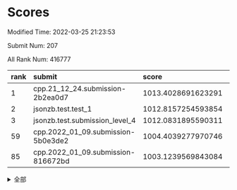 # Scores

Modified Time: 2022-03-25 21:23:53

Submit Num: 207

All Rank Num: 416777

| rank |               submit               |       score        |       sigma        | pk_num |
| :--- | :--------------------------------- | :----------------- | :----------------- | :----- |
| 1    | cpp.21_12_24.submission-2b2ea0d7   | 1013.4028691623291 | 0.81139405083004   | 8056   |
| 2    | jsonzb.test.test_1                 | 1012.8157254593854 | 0.8004325473978721 | 8055   |
| 3    | jsonzb.test.submission_level_4     | 1012.0831895590311 | 0.7703615998432144 | 8053   |
| 59   | cpp.2022_01_09.submission-5b0e3de2 | 1004.4039277970746 | 0.7136387929971353 | 8055   |
| 85   | cpp.2022_01_09.submission-816672bd | 1003.1239569843084 | 0.7129916539361325 | 8055   |


<details>
<summary>全部</summary>

| rank |                 submit                 |       score        |       sigma        | pk_num |
| :--- | :------------------------------------- | :----------------- | :----------------- | :----- |
| 1    | cpp.21_12_24.submission-2b2ea0d7       | 1013.4028691623291 | 0.81139405083004   | 8056   |
| 2    | jsonzb.test.test_1                     | 1012.8157254593854 | 0.8004325473978721 | 8055   |
| 3    | jsonzb.test.submission_level_4         | 1012.0831895590311 | 0.7703615998432144 | 8053   |
| 4    | gobigger.level_3.submission_level_3_44 | 1011.5766069347148 | 0.7714954977213175 | 8053   |
| 5    | gobigger.level_3.submission_level_3_25 | 1011.5761953198415 | 0.7787936949527862 | 8055   |
| 6    | gobigger.level_3.submission_level_3_3  | 1011.5287961818292 | 0.7921640179772879 | 8052   |
| 7    | gobigger.level_3.submission_level_3_26 | 1011.2259357456668 | 0.7828863085343648 | 8052   |
| 8    | gobigger.level_3.submission_level_3_1  | 1010.9961747439545 | 0.7761439112252567 | 8051   |
| 9    | gobigger.level_3.submission_level_3_42 | 1010.8051970564471 | 0.7666454203356204 | 8056   |
| 10   | gobigger.level_3.submission_level_3_22 | 1010.7965934470051 | 0.7844892973616374 | 8051   |
| 11   | gobigger.level_3.submission_level_3_11 | 1010.7719796363383 | 0.7741313570314284 | 8051   |
| 12   | gobigger.level_3.submission_level_3_35 | 1010.7644880454952 | 0.7589557734214925 | 8050   |
| 13   | gobigger.level_3.submission_level_3_30 | 1010.7462243428433 | 0.7797175269236949 | 8058   |
| 14   | gobigger.level_3.submission_level_3_8  | 1010.6741471323119 | 0.7510280279762198 | 8057   |
| 15   | gobigger.level_3.submission_level_3_6  | 1010.5892005585551 | 0.7764571462068758 | 8051   |
| 16   | gobigger.level_3.submission_level_3_27 | 1010.5450226457613 | 0.7497935200186154 | 8055   |
| 17   | gobigger.level_3.submission_level_3_14 | 1010.5314842259464 | 0.7445636750164705 | 8054   |
| 18   | gobigger.level_3.submission_level_3_32 | 1010.4734137312521 | 0.7885834923831487 | 8054   |
| 19   | gobigger.level_3.submission_level_3_41 | 1010.4711669415186 | 0.7936982613737875 | 8052   |
| 20   | gobigger.level_3.submission_level_3_19 | 1010.444075161651  | 0.7816278695087435 | 8059   |
| 21   | gobigger.level_3.submission_level_3_15 | 1010.418739171101  | 0.7663526291262324 | 8054   |
| 22   | gobigger.level_3.submission_level_3_40 | 1010.3243989222747 | 0.7545839084707191 | 8052   |
| 23   | gobigger.level_3.submission_level_3_43 | 1010.2445539879102 | 0.7676024738323032 | 8049   |
| 24   | gobigger.level_3.submission_level_3_37 | 1010.2074686960774 | 0.7567897053845607 | 8055   |
| 25   | gobigger.level_3.submission_level_3_28 | 1010.1926569480831 | 0.7913170975178992 | 8056   |
| 26   | gobigger.level_3.submission_level_3_10 | 1010.1549169277666 | 0.7553131738555855 | 8058   |
| 27   | gobigger.level_3.submission_level_3_49 | 1010.1510798656591 | 0.7557141980810556 | 8054   |
| 28   | gobigger.level_3.submission_level_3_13 | 1010.0721610823945 | 0.7598031407789193 | 8055   |
| 29   | gobigger.level_3.submission_level_3_17 | 1010.055043588972  | 0.7673625601739034 | 8047   |
| 30   | gobigger.level_3.submission_level_3_29 | 1010.0076022552863 | 0.7684945889877048 | 8051   |
| 31   | gobigger.level_3.submission_level_3_45 | 1010.0002158280644 | 0.7489924466423078 | 8057   |
| 32   | gobigger.level_3.submission_level_3_46 | 1009.9352774778187 | 0.764000755149366  | 8056   |
| 33   | gobigger.level_3.submission_level_3_23 | 1009.8509178671342 | 0.7553819734649073 | 8051   |
| 34   | gobigger.level_3.submission_level_3_33 | 1009.7831065225055 | 0.7548615139313838 | 8054   |
| 35   | gobigger.level_3.submission_level_3_16 | 1009.735199477382  | 0.7574102765269813 | 8054   |
| 36   | gobigger.level_3.submission_level_3_9  | 1009.7198615848977 | 0.738853890014472  | 8053   |
| 37   | gobigger.level_3.submission_level_3_2  | 1009.715810599562  | 0.7419923178358406 | 8053   |
| 38   | gobigger.level_3.submission_level_3_7  | 1009.6592209203624 | 0.7589798849280399 | 8052   |
| 39   | gobigger.level_3.submission_level_3_24 | 1009.6103121837159 | 0.7269182752905207 | 8054   |
| 40   | gobigger.level_3.submission_level_3_48 | 1009.4371069912924 | 0.7299669363747745 | 8058   |
| 41   | gobigger.level_3.submission_level_3_5  | 1009.4091475069725 | 0.7385434383214962 | 8055   |
| 42   | gobigger.level_3.submission_level_3_4  | 1009.3311373489802 | 0.7323621050376689 | 8053   |
| 43   | gobigger.level_3.submission_level_3_0  | 1009.2114854865438 | 0.7663959651201017 | 8057   |
| 44   | gobigger.level_3.submission_level_3_31 | 1009.1167867417353 | 0.7430984553862187 | 8051   |
| 45   | gobigger.level_3.submission_level_3_20 | 1009.0487196493285 | 0.7458320027969401 | 8055   |
| 46   | gobigger.level_3.submission_level_3_34 | 1009.0408144496702 | 0.7392742790138713 | 8055   |
| 47   | gobigger.level_3.submission_level_3_47 | 1008.9571070471928 | 0.762566608009983  | 8055   |
| 48   | gobigger.level_3.submission_level_3_21 | 1008.8824398498999 | 0.7696577792401247 | 8056   |
| 49   | gobigger.level_3.submission_level_3_12 | 1008.8628747716489 | 0.7509278605492491 | 8054   |
| 50   | gobigger.level_3.submission_level_3_38 | 1008.6952744725331 | 0.7392476758164462 | 8057   |
| 51   | gobigger.level_3.submission_level_3_39 | 1008.5213881655653 | 0.73956091173428   | 8053   |
| 52   | gobigger.level_3.submission_level_3_18 | 1008.3938095739722 | 0.7809734451074605 | 8056   |
| 53   | gobigger.level_3.submission_level_3_36 | 1007.9797122391442 | 0.7396720908217065 | 8050   |
| 54   | gobigger.level_1.submission_level_1_22 | 1004.9089001941747 | 0.706068541153392  | 8054   |
| 55   | gobigger.level_1.submission_level_1_28 | 1004.622991666734  | 0.7123450388529389 | 8050   |
| 56   | gobigger.level_1.submission_level_1_24 | 1004.5277034447926 | 0.7214403129749282 | 8056   |
| 57   | gobigger.level_1.submission_level_1_34 | 1004.4166936881345 | 0.7228076570932228 | 8055   |
| 58   | gobigger.level_1.submission_level_1_13 | 1004.4123817916369 | 0.6968537714045537 | 8057   |
| 59   | cpp.2022_01_09.submission-5b0e3de2     | 1004.4039277970746 | 0.7136387929971353 | 8055   |
| 60   | gobigger.level_1.submission_level_1_33 | 1004.2102581723556 | 0.7136668944288473 | 8052   |
| 61   | gobigger.level_1.submission_level_1_48 | 1004.1150527616693 | 0.7267850953747813 | 8050   |
| 62   | gobigger.level_1.submission_level_1_5  | 1004.0723822269246 | 0.7121471646366049 | 8054   |
| 63   | gobigger.level_1.submission_level_1_45 | 1004.0484475764404 | 0.7251394209889278 | 8060   |
| 64   | gobigger.level_1.submission_level_1_6  | 1003.9937841051793 | 0.7133549452799319 | 8051   |
| 65   | gobigger.level_1.submission_level_1_26 | 1003.8993328229884 | 0.7130046001195751 | 8053   |
| 66   | gobigger.level_1.submission_level_1_27 | 1003.8630875308361 | 0.7196999065114776 | 8050   |
| 67   | gobigger.level_1.submission_level_1_36 | 1003.8239130281323 | 0.7112973462185189 | 8059   |
| 68   | gobigger.level_1.submission_level_1_46 | 1003.7879411284947 | 0.7272907771689201 | 8054   |
| 69   | gobigger.level_1.submission_level_1_18 | 1003.7200495599574 | 0.7126580140497227 | 8054   |
| 70   | gobigger.level_1.submission_level_1_16 | 1003.7154648939943 | 0.7143502907432471 | 8057   |
| 71   | gobigger.level_1.submission_level_1_47 | 1003.5886467646935 | 0.7170174636709562 | 8056   |
| 72   | gobigger.level_1.submission_level_1_15 | 1003.5193188419594 | 0.7198666917407418 | 8056   |
| 73   | gobigger.level_1.submission_level_1_2  | 1003.4745094259276 | 0.707377786189904  | 8050   |
| 74   | gobigger.level_1.submission_level_1_21 | 1003.4071622761894 | 0.7156756526236077 | 8049   |
| 75   | gobigger.level_1.submission_level_1_12 | 1003.3604802643778 | 0.7221343755635278 | 8056   |
| 76   | gobigger.level_1.submission_level_1_30 | 1003.3473406555663 | 0.7366989265098249 | 8053   |
| 77   | gobigger.level_1.submission_level_1_20 | 1003.3296174957126 | 0.728533525754899  | 8057   |
| 78   | gobigger.level_1.submission_level_1_11 | 1003.329438648944  | 0.7267847377041723 | 8052   |
| 79   | gobigger.level_1.submission_level_1_4  | 1003.3061827149188 | 0.7101011985060073 | 8053   |
| 80   | gobigger.level_1.submission_level_1_38 | 1003.2510421753072 | 0.7088550894070197 | 8046   |
| 81   | gobigger.level_1.submission_level_1_37 | 1003.2499377841347 | 0.7161472485603068 | 8051   |
| 82   | gobigger.level_1.submission_level_1_41 | 1003.236053280284  | 0.7155370003182254 | 8053   |
| 83   | gobigger.level_1.submission_level_1_19 | 1003.1760376383555 | 0.7147753245934664 | 8060   |
| 84   | gobigger.level_1.submission_level_1_17 | 1003.1396203505292 | 0.706395210387036  | 8051   |
| 85   | cpp.2022_01_09.submission-816672bd     | 1003.1239569843084 | 0.7129916539361325 | 8055   |
| 86   | gobigger.level_1.submission_level_1_14 | 1003.1080929786197 | 0.7125408020184129 | 8060   |
| 87   | gobigger.level_1.submission_level_1_23 | 1003.0989825329872 | 0.7074374269752943 | 8056   |
| 88   | gobigger.level_1.submission_level_1_49 | 1003.0478011016859 | 0.7221651376014302 | 8052   |
| 89   | gobigger.level_1.submission_level_1_10 | 1002.9890704731881 | 0.7165146156792837 | 8051   |
| 90   | gobigger.level_1.submission_level_1_29 | 1002.9824360897006 | 0.7116786577152547 | 8053   |
| 91   | gobigger.level_1.submission_level_1_3  | 1002.9712723874454 | 0.7106509302292578 | 8055   |
| 92   | gobigger.level_1.submission_level_1_35 | 1002.882908640403  | 0.7126750203995813 | 8055   |
| 93   | gobigger.level_1.submission_level_1_25 | 1002.8760095304602 | 0.7128184198999684 | 8051   |
| 94   | gobigger.level_1.submission_level_1_31 | 1002.848935706388  | 0.7140139187213386 | 8046   |
| 95   | gobigger.level_1.submission_level_1_0  | 1002.8461686589337 | 0.7061105231237862 | 8059   |
| 96   | gobigger.level_1.submission_level_1_42 | 1002.8433914314127 | 0.728005553739547  | 8053   |
| 97   | gobigger.level_1.submission_level_1_43 | 1002.7094471944928 | 0.7134644140393855 | 8058   |
| 98   | gobigger.level_1.submission_level_1_32 | 1002.6742317541101 | 0.7057597218499891 | 8055   |
| 99   | gobigger.level_1.submission_level_1_1  | 1002.6586477864487 | 0.72329794117698   | 8053   |
| 100  | gobigger.level_1.submission_level_1_40 | 1002.6345232188727 | 0.7188344202831463 | 8051   |
| 101  | gobigger.level_1.submission_level_1_9  | 1002.5945946824654 | 0.7113229376744599 | 8055   |
| 102  | gobigger.level_1.submission_level_1_44 | 1002.4424811060896 | 0.7132883769311194 | 8053   |
| 103  | gobigger.level_1.submission_level_1_7  | 1002.3960414534988 | 0.7139106846643454 | 8054   |
| 104  | gobigger.level_1.submission_level_1_39 | 1002.2970898544594 | 0.7166390000071677 | 8056   |
| 105  | gobigger.level_1.submission_level_1_8  | 1001.9725481457809 | 0.7111884486188761 | 8054   |
| 106  | gobigger.random.submission_random_27   | 997.5071393778582  | 0.7041829601438534 | 8053   |
| 107  | gobigger.random.submission_random_18   | 997.4876506242603  | 0.7145231646253482 | 8056   |
| 108  | gobigger.random.submission_random_2    | 997.1124474444689  | 0.6960423842630566 | 8056   |
| 109  | gobigger.random.submission_random_12   | 997.0501636959283  | 0.7140126584187466 | 8049   |
| 110  | gobigger.random.submission_random_47   | 997.0233074125257  | 0.7081570941792003 | 8051   |
| 111  | gobigger.random.submission_random_28   | 996.8637818658149  | 0.7126705305042712 | 8048   |
| 112  | gobigger.random.submission_random_24   | 996.8512198966555  | 0.7029314960116853 | 8055   |
| 113  | gobigger.random.submission_random_9    | 996.8447142084409  | 0.7091110081951306 | 8053   |
| 114  | gobigger.random.submission_random_42   | 996.6983164834373  | 0.704396416507857  | 8054   |
| 115  | gobigger.random.submission_random_14   | 996.6969217220256  | 0.7070229587591447 | 8053   |
| 116  | gobigger.random.submission_random_46   | 996.675734405817   | 0.703654922081314  | 8044   |
| 117  | gobigger.random.submission_random_20   | 996.6355364137004  | 0.705566897599973  | 8052   |
| 118  | gobigger.random.submission_random_3    | 996.4890389408048  | 0.712973287240877  | 8059   |
| 119  | gobigger.random.submission_random_22   | 996.4570277797202  | 0.7029713079666066 | 8043   |
| 120  | gobigger.random.submission_random_5    | 996.4447161362533  | 0.7055005998540286 | 8055   |
| 121  | gobigger.random.submission_random_17   | 996.4397361558522  | 0.716270896095361  | 8054   |
| 122  | gobigger.random.submission_random_41   | 996.3489652987736  | 0.7051645485162834 | 8054   |
| 123  | gobigger.random.submission_random_31   | 996.341257754139   | 0.7063957168826795 | 8052   |
| 124  | gobigger.random.submission_random_4    | 996.2416601962015  | 0.7180862376959413 | 8051   |
| 125  | gobigger.random.submission_random_10   | 996.218471250139   | 0.7131422871842666 | 8050   |
| 126  | gobigger.random.submission_random_30   | 996.1451110087307  | 0.7112918196701844 | 8049   |
| 127  | gobigger.random.submission_random_44   | 996.1077403614989  | 0.7267024669782495 | 8057   |
| 128  | gobigger.random.submission_random_26   | 996.0379484019672  | 0.7142403815851749 | 8053   |
| 129  | gobigger.random.submission_random_48   | 996.0327242357941  | 0.708327943266337  | 8053   |
| 130  | gobigger.random.submission_random_39   | 995.9816504943661  | 0.7064846543998468 | 8056   |
| 131  | gobigger.random.submission_random_29   | 995.8494668607727  | 0.7109147720151776 | 8054   |
| 132  | gobigger.random.submission_random_33   | 995.8471059110483  | 0.7163729612681687 | 8049   |
| 133  | gobigger.random.submission_random_25   | 995.8049916897513  | 0.7186391888520703 | 8056   |
| 134  | gobigger.random.submission_random_1    | 995.8035492202947  | 0.7031342499568294 | 8059   |
| 135  | gobigger.random.submission_random_11   | 995.7965132049146  | 0.7193332287447666 | 8054   |
| 136  | gobigger.random.submission_random_38   | 995.7845707150007  | 0.718075914480566  | 8053   |
| 137  | gobigger.random.submission_random_8    | 995.7702610812888  | 0.711137798535053  | 8050   |
| 138  | gobigger.random.submission_random_6    | 995.7320284935873  | 0.7260649229841828 | 8052   |
| 139  | gobigger.random.submission_random_15   | 995.6591677263829  | 0.7050058330802743 | 8054   |
| 140  | gobigger.random.submission_random_21   | 995.6559638083892  | 0.7113726824770314 | 8055   |
| 141  | gobigger.random.submission_random_35   | 995.612458195647   | 0.7106057590071432 | 8053   |
| 142  | gobigger.random.submission_random_32   | 995.5614259836549  | 0.7117529556451647 | 8057   |
| 143  | gobigger.random.submission_random_40   | 995.5254319003247  | 0.7077942809544551 | 8051   |
| 144  | gobigger.random.submission_random_16   | 995.4799155755379  | 0.7034417859717695 | 8053   |
| 145  | gobigger.random.submission_random_37   | 995.4171127489608  | 0.7048668105691394 | 8056   |
| 146  | gobigger.random.submission_random_45   | 995.28237731797    | 0.6948042785224624 | 8057   |
| 147  | gobigger.random.submission_random_43   | 995.2004189652517  | 0.7221480894436981 | 8050   |
| 148  | gobigger.random.submission_random_36   | 995.1917994403072  | 0.713842419164398  | 8059   |
| 149  | gobigger.random.submission_random_7    | 995.0356039182365  | 0.7109505041258222 | 8058   |
| 150  | gobigger.random.submission_random_49   | 995.0290495043718  | 0.6973966283009105 | 8052   |
| 151  | gobigger.random.submission_random_13   | 994.8682213622819  | 0.7273653543438057 | 8047   |
| 152  | gobigger.random.submission_random_0    | 994.8039957059777  | 0.7289218255399246 | 8054   |
| 153  | gobigger.random.submission_random_23   | 994.753387959352   | 0.7156315279836096 | 8054   |
| 154  | gobigger.level_2.submission_level_2_21 | 994.6292097702858  | 0.7283359481160631 | 8049   |
| 155  | gobigger.random.submission_random_19   | 994.539174751906   | 0.712212468281335  | 8057   |
| 156  | gobigger.level_2.submission_level_2_26 | 993.9740555979148  | 0.7276114867812551 | 8052   |
| 157  | gobigger.level_2.submission_level_2_0  | 993.8161463889808  | 0.7184507763315876 | 8057   |
| 158  | gobigger.random.submission_random_34   | 993.7361959641421  | 0.7238688717940834 | 8055   |
| 159  | gobigger.level_2.submission_level_2_42 | 993.6646642831486  | 0.7218872096569285 | 8054   |
| 160  | gobigger.level_2.submission_level_2_32 | 993.6269820109204  | 0.7285049802924499 | 8054   |
| 161  | gobigger.level_2.submission_level_2_38 | 993.5999024919374  | 0.733805815892766  | 8052   |
| 162  | gobigger.level_2.submission_level_2_2  | 993.5775839255153  | 0.7559835189227297 | 8049   |
| 163  | gobigger.level_2.submission_level_2_20 | 993.5283202302725  | 0.7419224939530705 | 8056   |
| 164  | gobigger.level_2.submission_level_2_11 | 993.257944238592   | 0.721926436180815  | 8058   |
| 165  | gobigger.level_2.submission_level_2_49 | 993.1882437529545  | 0.7245863651412567 | 8062   |
| 166  | gobigger.level_2.submission_level_2_45 | 993.0255171666843  | 0.7368187894036575 | 8050   |
| 167  | gobigger.level_2.submission_level_2_12 | 993.0200511183359  | 0.749034725637535  | 8057   |
| 168  | gobigger.level_2.submission_level_2_4  | 992.9118133880405  | 0.7459314510410672 | 8053   |
| 169  | gobigger.level_2.submission_level_2_15 | 992.8605546655549  | 0.7388878735952895 | 8054   |
| 170  | gobigger.level_2.submission_level_2_1  | 992.746935644982   | 0.7372769348012079 | 8052   |
| 171  | gobigger.level_2.submission_level_2_47 | 992.5686997833942  | 0.7502044454386592 | 8054   |
| 172  | gobigger.level_2.submission_level_2_46 | 992.5270663067718  | 0.7311751466229073 | 8058   |
| 173  | gobigger.level_2.submission_level_2_43 | 992.4953949947303  | 0.7333124972905933 | 8054   |
| 174  | gobigger.level_2.submission_level_2_28 | 992.4268870773808  | 0.7450755490896313 | 8056   |
| 175  | gobigger.level_2.submission_level_2_16 | 992.3843989452406  | 0.7337163645303371 | 8052   |
| 176  | gobigger.level_2.submission_level_2_36 | 992.3389692472016  | 0.7474494906486956 | 8055   |
| 177  | gobigger.level_2.submission_level_2_24 | 992.2723076817101  | 0.7584051878057017 | 8055   |
| 178  | gobigger.level_2.submission_level_2_7  | 992.2078659502383  | 0.7392377038436284 | 8055   |
| 179  | gobigger.level_2.submission_level_2_33 | 992.1952483380295  | 0.7528658024780098 | 8053   |
| 180  | gobigger.level_2.submission_level_2_31 | 992.1912363262259  | 0.756870455621237  | 8054   |
| 181  | gobigger.level_2.submission_level_2_48 | 992.1762753321364  | 0.7604053426775522 | 8051   |
| 182  | gobigger.level_2.submission_level_2_18 | 992.1727386928494  | 0.7525739731358719 | 8057   |
| 183  | gobigger.level_2.submission_level_2_40 | 992.1648515524561  | 0.7475465436230625 | 8054   |
| 184  | gobigger.level_2.submission_level_2_3  | 992.0763385322508  | 0.7542642510375024 | 8048   |
| 185  | gobigger.level_2.submission_level_2_39 | 992.0255628117595  | 0.7512710423168111 | 8057   |
| 186  | gobigger.level_2.submission_level_2_37 | 991.9977930610188  | 0.7450767760392453 | 8055   |
| 187  | gobigger.level_2.submission_level_2_8  | 991.9010435434691  | 0.7473082552036475 | 8055   |
| 188  | gobigger.level_2.submission_level_2_6  | 991.7087598015877  | 0.7582268697707937 | 8050   |
| 189  | gobigger.level_2.submission_level_2_23 | 991.6596659315447  | 0.754802194471269  | 8055   |
| 190  | gobigger.level_2.submission_level_2_27 | 991.5570462551392  | 0.7423299413760132 | 8054   |
| 191  | gobigger.level_2.submission_level_2_44 | 991.4070052860709  | 0.760018277330752  | 8055   |
| 192  | gobigger.level_2.submission_level_2_19 | 991.3184852485751  | 0.748492768210731  | 8055   |
| 193  | gobigger.level_2.submission_level_2_41 | 991.2862874107445  | 0.7733468023700326 | 8053   |
| 194  | gobigger.level_2.submission_level_2_25 | 991.2821448323092  | 0.7468259106135904 | 8055   |
| 195  | gobigger.level_2.submission_level_2_34 | 991.257100073671   | 0.7624309854958855 | 8054   |
| 196  | gobigger.level_2.submission_level_2_14 | 991.2146368034481  | 0.7555045226177161 | 8054   |
| 197  | gobigger.level_2.submission_level_2_10 | 991.1621234986977  | 0.7554336592457649 | 8049   |
| 198  | gobigger.level_2.submission_level_2_22 | 991.1524856448834  | 0.7516807805023774 | 8052   |
| 199  | gobigger.level_2.submission_level_2_17 | 991.0964296613895  | 0.7639970561820602 | 8056   |
| 200  | gobigger.level_2.submission_level_2_13 | 990.9596813611925  | 0.7681694559027386 | 8053   |
| 201  | gobigger.level_2.submission_level_2_29 | 990.8535552276096  | 0.7683477718912181 | 8055   |
| 202  | gobigger.level_2.submission_level_2_5  | 990.3773398936294  | 0.7441463303318273 | 8052   |
| 203  | gobigger.level_2.submission_level_2_30 | 990.2023622439518  | 0.780971027360736  | 8055   |
| 204  | gobigger.level_2.submission_level_2_9  | 989.7627300168765  | 0.7752143771902166 | 8052   |
| 205  | gobigger.level_2.submission_level_2_35 | 989.4488478105895  | 0.7850971130229852 | 8055   |
| 206  | gobigger.none.submission_none_0        | 978.2970181075408  | 1.2308620182387207 | 8053   |
| 207  | gobigger.none.submission_none_1        | 975.6346582458715  | 1.4799033601332914 | 8049   |

</details>